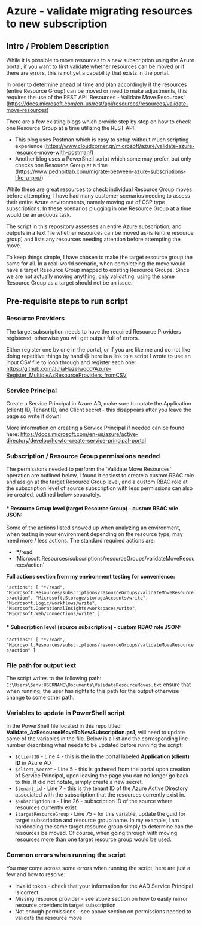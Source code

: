 # Azure - validate migrating resources to new subscription

## Intro / Problem Description

While it is possible to move resources to a new subscription using the Azure portal, if you want to first validate whether resources can be moved or if there are errors, this is not yet a capability that exists in the portal.

In order to determine ahead of time and plan accordingly if the resources (entire Resource Group) can be moved or need to make adjustments, this requires the use of the REST API 'Resources - Validate Move Resources' (https://docs.microsoft.com/en-us/rest/api/resources/resources/validate-move-resources)

There are a few existing blogs which provide step by step on how to check one Resource Group at a time utilizing the REST API: 
* This blog uses Postman which is easy to setup without much scripting experience (https://www.cloudcorner.gr/microsoft/azure/validate-azure-resource-move-with-postman/)
* Another blog uses a PowerShell script which some may prefer, but only checks one Resource Group at a time (https://www.pedholtlab.com/migrate-between-azure-subscriptions-like-a-pro/)

While these are great resources to check individual Resource Group moves before attempting, I have had many customer scenarios needing to assess their entire Azure environments, namely moving out of CSP type subscriptions. In these scenarios plugging in one Resource Group at a time would be an arduous task.

The script in this repository assesses an entire Azure subscription, and outputs in a text file whether resources can be moved as-is (entire resource group) and lists any resources needing attention before attempting the move.

To keep things simple, I have chosen to make the target resource group the same for all. In a real-world scenario, when completeing the move would have a target Resource Group mapped to existing Resource Groups. Since we are not actually moving anything, only validating, using the same Resource Group as a target should not be an issue.

## Pre-requisite steps to run script

### Resource Providers

The target subscription needs to have the required Resource Providers registered, otherwise you will get output full of errors. 

Either register one by one in the portal, or if you are like me and do not like doing repetitive things by hand :smile: here is a link to a script I wrote to use an input CSV file to loop through and register each one: https://github.com/JuliaHazelwood/Azure-Register_MultipleAzResourceProviders_fromCSV

### Service Principal

Create a Service Principal in Azure AD, make sure to notate the Application (client) ID, Tenant ID, and Client secret - this disappears after you leave the page so write it down!

More information on creating a Service Principal if needed can be found here: https://docs.microsoft.com/en-us/azure/active-directory/develop/howto-create-service-principal-portal

### Subscription / Resource Group permissions needed

The permissions needed to perform the 'Validate Move Resources' operation are outlined below, I found it easiest to create a custom RBAC role and assign at the target Resource Group level, and a custom RBAC role at the subscription level of source subscription with less permissions can also be created, outlined below separately.

#### * Resource Group level (target Resource Group) - custom RBAC role JSON:

Some of the actions listed showed up when analyzing an environment, when testing in your environment depending on the resource type, may need more / less actions. The standard required actions are:
* '*/read'
* 'Microsoft.Resources/subscriptions/resourceGroups/validateMoveResources/action'

**Full actions section from my environment testing for convenience:**

`"actions": [
                    "*/read",
                    "Microsoft.Resources/subscriptions/resourceGroups/validateMoveResources/action",
                    "Microsoft.Storage/storageAccounts/write",
                    "Microsoft.Logic/workflows/write",
                    "Microsoft.OperationalInsights/workspaces/write",
                    "Microsoft.Web/connections/write"
                ]`

#### * Subscription level (source subscription) - custom RBAC role JSON:

`"actions": [
                    "*/read",
                    "Microsoft.Resources/subscriptions/resourceGroups/validateMoveResources/action"
                ]`
                
### File path for output text

The script writes to the following path: `C:\Users\$env:USERNAME\Documents\ValidateResourceMoves.txt`
ensure that when running, the user has rights to this path for the output otherwise change to some other path.

### Variables to update in PowerShell script

In the PowerShell file located in this repo titled **Validate_AzResourceMoveToNewSubscription.ps1**, will need to update some of the variables in the file. Below is a list and the corresponding line number describing what needs to be updated before running the script:

* `$ClientID` - Line 4 - this is the in the portal labeled **Application (client) ID** in Azure AD
* `$client_Secret` - Line 5 - this is gathered from the portal upon creation of Service Principal, upon leaving the page you can no longer go back to this. If did not notate, simply create a new secret.
* `$tenant_id` - Line 7 - this is the tenant ID of the Azure Active Directory associated with the subscription that the resources currently exist in.
* `$SubscriptionID` - Line 26 - subscription ID of the source where resources currently exist
* `$targetResourceGroup` - Line 75 - for this variable, update the guid for target subscription and resource group name. In my example, I am hardcoding the same target resource group simply to determine can the resources be moved. Of course, when going through with moving resources more than one target resource group would be used.

### Common errors when running the script

You may come across some errors when running the script, here are just a few and how to resolve:
* Invalid token - check that your information for the AAD Service Principal is correct
* Missing resource provider - see above section on how to easily mirror resource providers in target subscription
* Not enough permissions - see above section on permissions needed to validate the resource move
